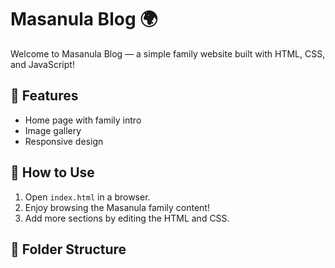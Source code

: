 # Masanula Blog 🌍

Welcome to Masanula Blog — a simple family website built with HTML, CSS, and JavaScript!

## 📝 Features

- Home page with family intro
- Image gallery
- Responsive design

## 🚀 How to Use

1. Open `index.html` in a browser.
2. Enjoy browsing the Masanula family content!
3. Add more sections by editing the HTML and CSS.

## 📁 Folder Structure

